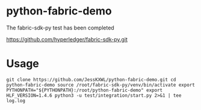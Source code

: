 # python-fabric-demo

The fabric-sdk-py test has been completed

https://github.com/hyperledger/fabric-sdk-py.git

# Usage
`
git clone https://github.com/JessKXWL/python-fabric-demo.git
cd python-fabric-demo
source /root/fabric-sdk-py/venv/bin/activate
export PYTHONPATH="${PYTHONPATH}:/root/python-fabric-demo"
export HLF_VERSION=1.4.6
python3 -u test/integration/start.py 2>&1 | tee  log.log
`
